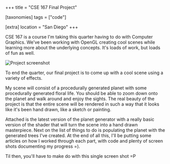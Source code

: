 +++
title = "CSE 167 Final Project"

[taxonomies]
tags = ["code"]

[extra]
location = "San Diego"
+++

CSE 167 is a course I'm taking this quarter having to do with Computer
Graphics. We've been working with OpenGL creating cool scenes while
learning more about the underlying concepts. It's loads of work, but loads
of fun as well.

<!-- more -->

![Project screenshot](/img/CSE167/8394016-0-Screen_shot_2009-12-07_at_12.4.png.scaled.500.jpg)

To end the quarter, our final project is to come up with a cool scene using
a variety of effects.

My scene will consist of a procedurally generated planet with some
procedurally generated floral life. You should be able to zoom down onto
the planet and walk around and enjoy the sights. The real beauty of the
project is that the entire scene will be rendered in such a way that it
looks like it's been hand drawn, like a sketch or painting.

Attached is the latest version of the planet generator with a really basic
version of the shader that will turn the scene into a hand drawn
masterpiece. Next on the list of things to do is populating the planet with
the generated trees I've created. At the end of all this, I'll be putting
some articles on how I worked through each part, with code and plenty of
screen shots documenting my progress =).

Til then, you'll have to make do with this single screen shot =P